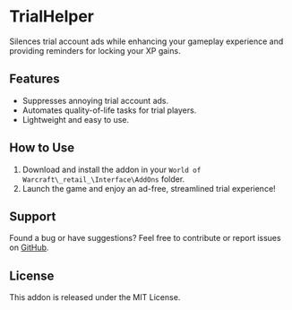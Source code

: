 # TrialHelper
Silences trial account ads while enhancing your gameplay experience and providing reminders for locking your XP gains.

## Features
- Suppresses annoying trial account ads.
- Automates quality-of-life tasks for trial players.
- Lightweight and easy to use.

## How to Use
1. Download and install the addon in your `World of Warcraft\_retail_\Interface\AddOns` folder.
2. Launch the game and enjoy an ad-free, streamlined trial experience!

## Support
Found a bug or have suggestions? Feel free to contribute or report issues on [GitHub](https://github.com/YourRepo/TrialHelper).

## License
This addon is released under the MIT License.
